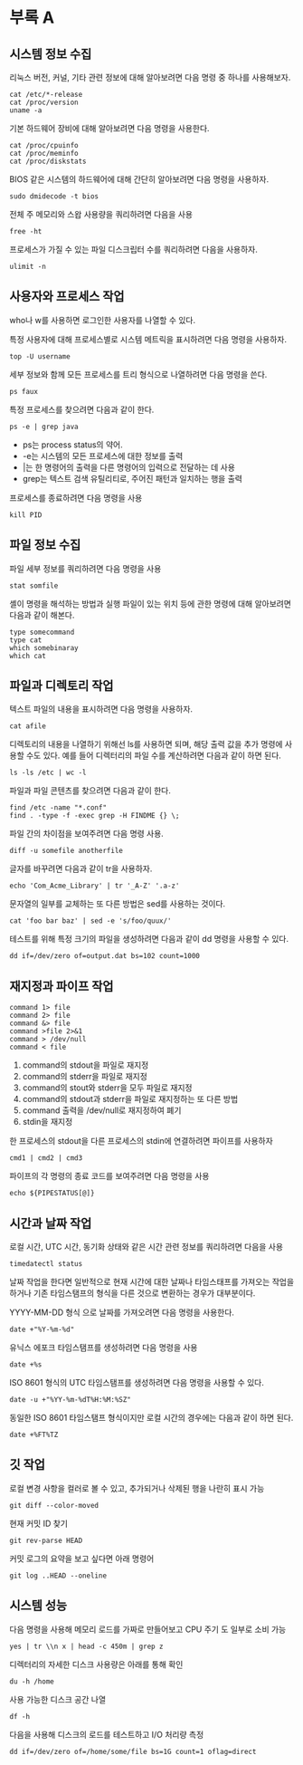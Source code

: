 # 부록 A

## 시스템 정보 수집

리눅스 버전, 커널, 기타 관련 정보에 대해 알아보려면 다음 명령 중 하나를 사용해보자.

```shell
cat /etc/*-release
cat /proc/version
uname -a
```

기본 하드웨어 장비에 대해 알아보려면 다음 명령을 사용한다.

```shell
cat /proc/cpuinfo
cat /proc/meminfo
cat /proc/diskstats
```

BIOS 같은 시스템의 하드웨어에 대해 간단히 알아보려면 다음 명령을 사용하자.

```shell
sudo dmidecode -t bios
```

전체 주 메모리와 스왑 사용량을 쿼리하려면 다음을 사용

```shell
free -ht
```

프로세스가 가질 수 있는 파일 디스크립터 수를 쿼리하려면 다음을 사용하자.

```shell
ulimit -n
```

## 사용자와 프로세스 작업

who나 w를 사용하면 로그인한 사용자를 나열할 수 있다.

특정 사용자에 대해 프로세스별로 시스템 메트릭을 표시하려면 다음 명령을 사용하자.

```shell
top -U username
```

세부 정보와 함께 모든 프로세스를 트리 형식으로 나열하려면 다음 명령을 쓴다.

```shell
ps faux
```

특정 프로세스를 찾으려면 다음과 같이 한다.

```shell
ps -e | grep java
```

* ps는 process status의 약어. 
* -e는 시스템의 모든 프로세스에 대한 정보를 출력
* |는 한 명령어의 출력을 다른 명령어의 입력으로 전달하는 데 사용
* grep는 텍스트 검색 유틸리티로, 주어진 패턴과 일치하는 행을 출력


프로세스를 종료하려면 다음 명령을 사용

```shell
kill PID
```

## 파일 정보 수집

파일 세부 정보를 쿼리하려면 다음 명령을 사용

```shell
stat somfile
```

셸이 명령을 해석하는 방법과 실행 파일이 있는 위치 등에 관한 명령에 대해 알아보려면 다음과 같이 해본다.

```shell
type somecommand
type cat
which somebinaray
which cat
```

## 파일과 디렉토리 작업

텍스트 파일의 내용을 표시하려면 다음 명령을 사용하자.

```shell
cat afile
```

디렉토리의 내용을 나열하기 위해선 ls를 사용하면 되며, 해당 출력 값을 추가 명령에 사용할 수도 있다.
예를 들어 디렉터리의 파일 수를 계산하려면 다음과 같이 하면 된다.

```shell
ls -ls /etc | wc -l
```

파일과 파일 콘텐츠를 찾으려면 다음과 같이 한다.

```shell
find /etc -name "*.conf"
find . -type -f -exec grep -H FINDME {} \;
```

파일 간의 차이점을 보여주려면 다음 명령 사용.

```shell
diff -u somefile anotherfile
```

글자를 바꾸려면 다음과 같이 tr을 사용하자.

```shell
echo 'Com_Acme_Library' | tr '_A-Z' '.a-z'
```

문자열의 일부를 교체하는 또 다른 방법은 sed를 사용하는 것이다.

```shell
cat 'foo bar baz' | sed -e 's/foo/quux/'
```

테스트를 위해 특정 크기의 파일을 생성하려면 다음과 같이 dd 명령을 사용할 수 있다.

```shell
dd if=/dev/zero of=output.dat bs=102 count=1000
```

## 재지정과 파이프 작업

```shell
command 1> file
command 2> file
command &> file
command >file 2>&1
command > /dev/null
command < file
```

1. command의 stdout을 파일로 재지정
2. command의 stderr을 파일로 재지정
3. command의 stout와 stderr을 모두 파일로 재지정
4. command의 stdout과 stderr을 파일로 재지정하는 또 다른 방법
5. command 출력을 /dev/null로 재지정하여 폐기
6. stdin을 재지정

한 프로세스의 stdout을 다른 프로세스의 stdin에 연결하려면 파이프를 사용하자

```shell
cmd1 | cmd2 | cmd3
```

파이프의 각 명령의 종료 코드를 보여주려면 다음 명령을 사용

```shell
echo ${PIPESTATUS[@]}
```

## 시간과 날짜 작업

로컬 시간, UTC 시간, 동기화 상태와 같은 시간 관련 정보를 쿼리하려면 다음을 사용

```shell
timedatectl status
```

날짜 작업을 한다면 일반적으로 현재 시간에 대한 날짜나 타임스태프를 가져오는 작업을 하거나 기존 타임스탬프의 형식을 다른 것으로 변환하는 경우가 대부분이다.

YYYY-MM-DD 형식 으로 날짜를 가져오려면 다음 명령을 사용한다.

```shell
date +"%Y-%m-%d"
```

유닉스 에포크 타임스탬프를 생성하려면 다음 명령을 사용

```shell
date +%s
```

ISO 8601 형식의 UTC 타임스탬프를 생성하려면 다음 명령을 사용할 수 있다.

```shell
date -u +"%YY-%m-%dT%H:%M:%SZ"
```

동일한 ISO 8601 타임스탬프 형식이지만 로컬 시간의 경우에는 다음과 같이 하면 된다.

````shell
date +%FT%TZ
````

## 깃 작업

로컬 변경 사항을 컬러로 볼 수 있고, 추가되거나 삭제된 행을 나란히 표시 가능

```shell
git diff --color-moved
```

현재 커밋 ID 찾기

```shell
git rev-parse HEAD
```

커밋 로그의 요약을 보고 싶다면 아래 명령어

```shell
git log ..HEAD --oneline
```

## 시스템 성능

다음 명령을 사용해 메모리 로드를 가짜로 만들어보고 CPU 주기 도 일부로 소비 가능

```shell
yes | tr \\n x | head -c 450m | grep z
```

디렉터리의 자세한 디스크 사용량은 아래를 통해 확인

```shell
du -h /home
```

사용 가능한 디스크 공간 나열

```shell
df -h
```

다음을 사용해 디스크의 로드를 테스트하고 I/O 처리량 측정

```shell
dd if=/dev/zero of=/home/some/file bs=1G count=1 oflag=direct
```